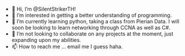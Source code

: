 - 👋 Hi, I’m @SilentStrikerTH!
- 👀 I’m interested in getting a better understanding of programming.
- 🌱 I’m currently learning python, taking a class from Pierian Data. I will soon be looking to learn networking through CCNA as well as C#.
- 💞️ I’m not looking to collaborate on any projects at the moment, just expanding upon my abilities.
- 📫 How to reach me ... email me I guess haha.

<!---
SilentStrikerTH/SilentStrikerTH is a ✨ special ✨ repository because its `README.md` (this file) appears on your GitHub profile.
You can click the Preview link to take a look at your changes.
--->
